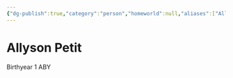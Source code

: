 ```yaml
---
{"dg-publish":true,"category":"person","homeworld":null,"aliases":["Allyson"],"tags":["newjediorder","jedipraxeum","princess","jediknight","forcesensitive"],"permalink":"/allyson-petit/","dgHomeLink":false,"dgPassFrontmatter":true}
---
```



# Allyson Petit

Birthyear 1 ABY